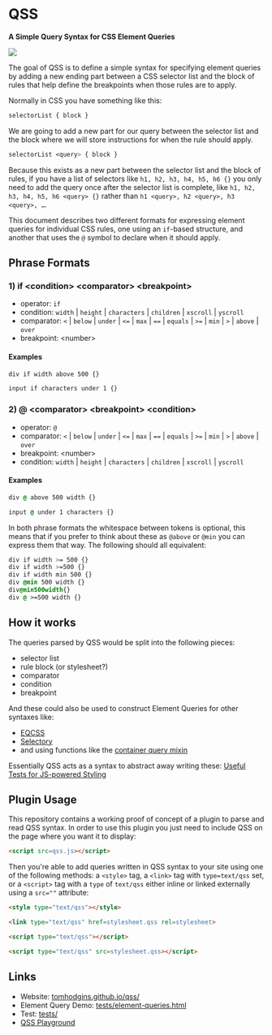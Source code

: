 # QSS

**A Simple Query Syntax for CSS Element Queries**

![](https://i.imgur.com/rntpa7l.png)

The goal of QSS is to define a simple syntax for specifying element queries by adding a new ending part between a CSS selector list and the block of rules that help define the breakpoints when those rules are to apply.

Normally in CSS you have something like this:

```css
selectorList { block }
```

We are going to add a new part for our query between the selector list and the block where we will store instructions for when the rule should apply.

```css
selectorList <query> { block }
```

Because this exists as a new part between the selector list and the block of rules, if you have a list of selectors like `h1, h2, h3, h4, h5, h6 {}` you only need to add the query once after the selector list is complete, like `h1, h2, h3, h4, h5, h6 <query> {}` rather than `h1 <query>, h2 <query>, h3 <query>, …`.

This document describes two different formats for expressing element queries for individual CSS rules, one using an `if`-based structure, and another that uses the `@` symbol to declare when it should apply.

## Phrase Formats

### 1) if &lt;condition> &lt;comparator> &lt;breakpoint>

- operator: `if`
- condition: `width` | `height` | `characters` | `children` | `xscroll` | `yscroll`
- comparator: `<` | `below` | `under` | `<=` | `max` | `==` | `equals` | `>=` | `min` | `>` | `above` | `over`
- breakpoint: &lt;number>

#### Examples

```css
div if width above 500 {}
```

```css
input if characters under 1 {}
```

### 2) @ &lt;comparator> &lt;breakpoint> &lt;condition>

- operator: `@`
- comparator: `<` | `below` | `under` | `<=` | `max` | `==` | `equals` | `>=` | `min` | `>` | `above` | `over`
- breakpoint: &lt;number>
- condition: `width` | `height` | `characters` | `children` | `xscroll` | `yscroll`

#### Examples

```css
div @ above 500 width {}
```

```css
input @ under 1 characters {}
```

In both phrase formats the whitespace between tokens is optional, this means that if you prefer to think about these as `@above` or `@min` you can express them that way. The following should all equivalent:

```css
div if width >= 500 {}
div if width >=500 {}
div if width min 500 {}
div @min 500 width {}
div@min500width{}
div @ >=500 width {}
```

## How it works

The queries parsed by QSS would be split into the following pieces:

- selector list
- rule block (or stylesheet?)
- comparator
- condition
- breakpoint

And these could also be used to construct Element Queries for other syntaxes like:

- [EQCSS](https://github.com/eqcss/eqcss)
- [Selectory](https://github.com/tomhodgins/cssplus#selectory-a-selector-resolver)
- and using functions like the [container query mixin](https://gist.github.com/tomhodgins/fc42b334beaafc75a271b1ef7c8e33ee)

Essentially QSS acts as a syntax to abstract away writing these: [Useful Tests for JS-powered Styling](https://codepen.io/tomhodgins/post/useful-tests-for-js-powered-styling)

## Plugin Usage

This repository contains a working proof of concept of a plugin to parse and read QSS syntax. In order to use this plugin you just need to include QSS on the page where you want it to display:

```html
<script src=qss.js></script>
```

Then you're able to add queries written in QSS syntax to your site using one of the following methods: a `<style>` tag, a `<link>` tag with `type=text/qss` set, or a `<script>` tag with a `type` of `text/qss` either inline or linked externally using a `src=""` attribute:

```html
<style type="text/qss"></style>
```

```html
<link type="text/qss" href=stylesheet.qss rel=stylesheet>
```

```html
<script type="text/qss"></script>
```

```html
<script type="text/qss" src=stylesheet.qss></script>
```

## Links

- Website: [tomhodgins.github.io/qss/](http://tomhodgins.github.io/qss/)
- Element Query Demo: [tests/element-queries.html](http://tomhodgins.github.io/qss/tests/element-queries.html)
- Test: [tests/](http://tomhodgins.github.io/qss/tests/)
- [QSS Playground](https://codepen.io/tomhodgins/pen/zPzpVR)
